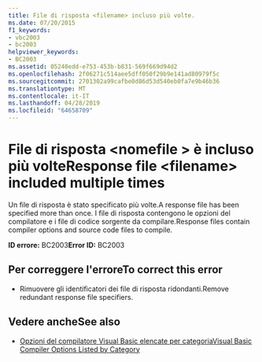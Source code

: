 ```yaml
---
title: File di risposta <filename> incluso più volte.
ms.date: 07/20/2015
f1_keywords:
- vbc2003
- bc2003
helpviewer_keywords:
- BC2003
ms.assetid: 05240edd-e753-453b-b831-569f669d94d2
ms.openlocfilehash: 2f06271c514aee5dff050f29b9e141ad80979f5c
ms.sourcegitcommit: 2701302a99cafbe0d86d53d540eb0fa7e9b46b36
ms.translationtype: MT
ms.contentlocale: it-IT
ms.lasthandoff: 04/28/2019
ms.locfileid: "64658709"
---
```

# <a name="response-file-filename-included-multiple-times"></a><span data-ttu-id="de07a-102">File di risposta \<nomefile > è incluso più volte</span><span class="sxs-lookup"><span data-stu-id="de07a-102">Response file \<filename> included multiple times</span></span>
<span data-ttu-id="de07a-103">Un file di risposta è stato specificato più volte.</span><span class="sxs-lookup"><span data-stu-id="de07a-103">A response file has been specified more than once.</span></span> <span data-ttu-id="de07a-104">I file di risposta contengono le opzioni del compilatore e i file di codice sorgente da compilare.</span><span class="sxs-lookup"><span data-stu-id="de07a-104">Response files contain compiler options and source code files to compile.</span></span>  
  
 <span data-ttu-id="de07a-105">**ID errore:** BC2003</span><span class="sxs-lookup"><span data-stu-id="de07a-105">**Error ID:** BC2003</span></span>  
  
## <a name="to-correct-this-error"></a><span data-ttu-id="de07a-106">Per correggere l'errore</span><span class="sxs-lookup"><span data-stu-id="de07a-106">To correct this error</span></span>  
  
- <span data-ttu-id="de07a-107">Rimuovere gli identificatori dei file di risposta ridondanti.</span><span class="sxs-lookup"><span data-stu-id="de07a-107">Remove redundant response file specifiers.</span></span>  
  
## <a name="see-also"></a><span data-ttu-id="de07a-108">Vedere anche</span><span class="sxs-lookup"><span data-stu-id="de07a-108">See also</span></span>

- [<span data-ttu-id="de07a-109">Opzioni del compilatore Visual Basic elencate per categoria</span><span class="sxs-lookup"><span data-stu-id="de07a-109">Visual Basic Compiler Options Listed by Category</span></span>](../../visual-basic/reference/command-line-compiler/compiler-options-listed-by-category.md)
